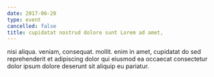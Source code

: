 ```yaml
---
date: 2017-06-20
type: event
cancelled: false
title: cupidatat nostrud dolore sunt Lorem ad amet,
---
```

nisi aliqua. veniam, consequat. mollit. enim in amet, cupidatat do sed reprehenderit et adipiscing dolor qui eiusmod ea occaecat consectetur dolor ipsum dolore deserunt sit aliquip eu pariatur.